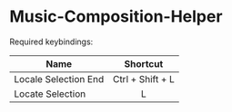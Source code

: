 Music-Composition-Helper
========================
Required keybindings:

| Name                | Shortcut          |
| -------------       |:-------------:    |
| Locale Selection End| Ctrl + Shift + L  |
| Locate Selection    | L                 |
